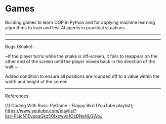 # Games
Building games to learn OOP in Python and for applying machine learning algorithms to train and test AI agents in practical situations.

___________________________________________________________________________________________________________________________________________________________________________________
___________________________________________________________________________________________________________________________________________________________________________________

Bugs (Snake):

~If the player turns while the snake is off-screen, it fails to reappear on the other end of the screen until the player moves back in the direction of the wall.~

Added condition to ensure all positions are rounded off to a value within the width and height of the screen

___________________________________________________________________________________________________________________________________________________________________________________

References:

[1] Coding With Russ: PyGame - Flappy Bird (YouTube playlist); https://www.youtube.com/playlist?list=PLjcN1EyupaQkz5Olxzwvo1OzDNaNLGWoJ
